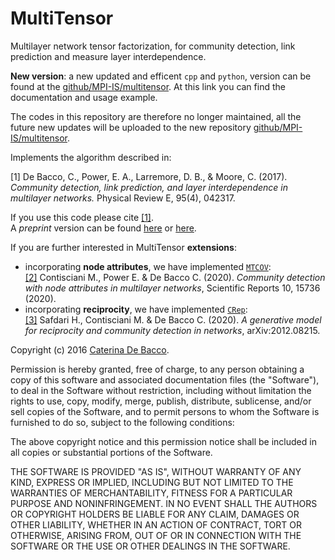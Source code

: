 # MultiTensor
Multilayer network tensor factorization, for community detection, link prediction and measure layer interdependence. 

**New version**: a new updated and efficent `cpp` and `python`, version can be found at the [github/MPI-IS/multitensor](https://github.com/MPI-IS/multitensor). At this link you can find the documentation and usage example. 

The codes in this repository are therefore no longer maintained, all the future new updates will be uploaded to the new repository [github/MPI-IS/multitensor](https://github.com/MPI-IS/multitensor).

Implements the algorithm described in:

[1] De Bacco, C., Power, E. A., Larremore, D. B., & Moore, C. (2017). *Community detection, link prediction, and layer interdependence in multilayer networks.* Physical Review E, 95(4), 042317.

If you use this code please cite [[1]](https://journals.aps.org/pre/abstract/10.1103/PhysRevE.95.042317).  
A _preprint_ version can be found [here](http://cdebacco.com/files/multitensor.pdf) or [here](https://arxiv.org/abs/1701.01369).

If you are further interested in MultiTensor **extensions**:
  - incorporating **node attributes**, we have implemented [`MTCOV`](https://github.com/mcontisc/MTCOV):  
  [[2]](https://www.nature.com/articles/s41598-020-72626-y) Contisciani M., Power E. & De Bacco C. (2020). _Community detection with node attributes in multilayer networks_, Scientific Reports 10, 15736 (2020).
  - incorporating **reciprocity**,  we have implemented [`CRep`](https://github.com/mcontisc/CRep):  
  [[3]](https://arxiv.org/abs/2012.08215) Safdari H., Contisciani M. & De Bacco C. (2020). _A generative model for reciprocity and community detection in networks_, arXiv:2012.08215.

Copyright (c) 2016 [Caterina De Bacco](http://cdebacco.com/).

Permission is hereby granted, free of charge, to any person obtaining a copy of this software and associated documentation files (the "Software"), to deal in the Software without restriction, including without limitation the rights to use, copy, modify, merge, publish, distribute, sublicense, and/or sell copies of the Software, and to permit persons to whom the Software is furnished to do so, subject to the following conditions:

The above copyright notice and this permission notice shall be included in all copies or substantial portions of the Software.

THE SOFTWARE IS PROVIDED "AS IS", WITHOUT WARRANTY OF ANY KIND, EXPRESS OR IMPLIED, INCLUDING BUT NOT LIMITED TO THE WARRANTIES OF MERCHANTABILITY, FITNESS FOR A PARTICULAR PURPOSE AND NONINFRINGEMENT. IN NO EVENT SHALL THE AUTHORS OR COPYRIGHT HOLDERS BE LIABLE FOR ANY CLAIM, DAMAGES OR OTHER LIABILITY, WHETHER IN AN ACTION OF CONTRACT, TORT OR OTHERWISE, ARISING FROM, OUT OF OR IN CONNECTION WITH THE SOFTWARE OR THE USE OR OTHER DEALINGS IN THE SOFTWARE.

